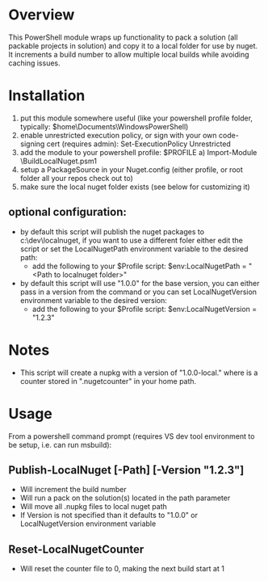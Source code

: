 # Overview

This PowerShell module wraps up functionality to pack a solution (all packable projects in solution) and copy it to a local folder for use by nuget. It increments a build number to allow multiple local builds while avoiding caching issues.

# Installation

1) put this module somewhere useful (like your powershell profile folder, typically: $home\Documents\WindowsPowerShell)
2) enable unrestricted execution policy, or sign with your own code-signing cert (requires admin): Set-ExecutionPolicy Unrestricted
3) add the module to your powershell profile: <favorite Editor> $PROFILE
    a) Import-Module <Path-To-PSM1>\BuildLocalNuget.psm1 
4) setup a PackageSource in your Nuget.config (either profile, or root folder all your repos check out to)
    <?xml version="1.0" encoding="utf-8"?>
    <configuration>
    <packageSources>
        <add key="local" value="C:\dev\localnuget" />
    </packageSources>
    </configuration>
5) make sure the local nuget folder exists (see below for customizing it)

## optional configuration:

* by default this script will publish the nuget packages to c:\dev\localnuget, if you want to use a different foler either edit the script or set the LocalNugetPath environment variable to the desired path:
    * add the following to your $Profile script: $env:LocalNugetPath = "<Path to localnuget folder>"
* by default this script will use "1.0.0" for the base version, you can either pass in a version from the command or you can set LocalNugetVersion environment variable to the desired version:
    * add the following to your $Profile script: $env:LocalNugetVersion = "1.2.3"

# Notes

* This script will create a nupkg with a version of "1.0.0-local.<id>" where <id> is a counter stored in ".nugetcounter" in your home path.
 
# Usage

From a powershell command prompt (requires VS dev tool environment to be setup, i.e. can run msbuild):

## Publish-LocalNuget [-Path] <directory containing a sln file> [-Version "1.2.3"]
* Will increment the build number
* Will run a pack on the solution(s) located in the path parameter
* Will move all .nupkg files to local nuget path
* If Version is not specified than it defaults to "1.0.0" or LocalNugetVersion environment variable

## Reset-LocalNugetCounter
* Will reset the counter file to 0, making the next build start at 1
